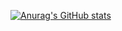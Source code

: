 [![Anurag's GitHub stats](https://github-readme-stats.vercel.app/api?username=steola6564)](https://github.com/anuraghazra/github-readme-stats)
